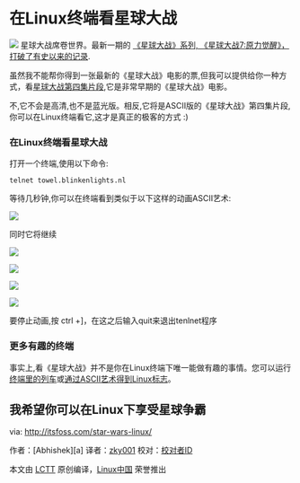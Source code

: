 在Linux终端看星球大战
================================================================================
![](http://itsfoss.com/wp-content/uploads/2015/12/Star-Wars-Linux-Terminal-2.png)
星球大战席卷世界。最新一期的 [《星球大战》系列, 《星球大战7:原力觉醒》，打破了有史以来的记录][1].

虽然我不能帮你得到一张最新的《星球大战》电影的票,但我可以提供给你一种方式，看[星球大战第四集片段][2],它是非常早期的《星球大战》电影。

不,它不会是高清,也不是蓝光版。相反,它将是ASCII版的《星球大战》第四集片段,你可以在Linux终端看它,这才是真正的极客的方式 :)

### 在Linux终端看星球大战 ###

打开一个终端,使用以下命令:
    
	telnet towel.blinkenlights.nl

等待几秒钟,你可以在终端看到类似于以下这样的动画ASCII艺术:

![](http://itsfoss.com/wp-content/uploads/2015/12/Star-Wars-Linux-Terminal.png)

同时它将继续

![](http://itsfoss.com/wp-content/uploads/2015/12/Star-Wars-Linux-Terminal-1.png)

![](http://itsfoss.com/wp-content/uploads/2015/12/Star-Wars-Linux-Terminal-2.png)

![](http://itsfoss.com/wp-content/uploads/2015/12/Star-Wars-Linux-Terminal-3.png)

![](http://itsfoss.com/wp-content/uploads/2015/12/Star-Wars-Linux-Terminal-5.png)

要停止动画,按 ctrl +]，在这之后输入quit来退出tenlnet程序

### 更多有趣的终端 ###
事实上,看《星球大战》并不是你在Linux终端下唯一能做有趣的事情。您可以运行[终端里的列车][3]或[通过ASCII艺术得到Linux标志][4]。

我希望你可以在Linux下享受星球争霸
--------------------------------------------------------------------------------

via: http://itsfoss.com/star-wars-linux/

作者：[Abhishek][a]
译者：[zky001](https://github.com/zky001)
校对：[校对者ID](https://github.com/校对者ID)

本文由 [LCTT](https://github.com/LCTT/TranslateProject) 原创编译，[Linux中国](https://linux.cn/) 荣誉推出

[1]:http://www.gamespot.com/articles/star-wars-7-breaks-thursday-night-movie-opening-re/1100-6433246/
[2]:http://www.imdb.com/title/tt0076759/
[3]:http://itsfoss.com/ubuntu-terminal-train/
[4]:http://itsfoss.com/display-linux-logo-in-ascii/
